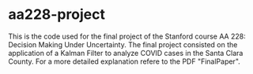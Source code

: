 # aa228-project
This is the code used for the final project of the Stanford course AA 228: Decision Making Under Uncertainty. The final project consisted on the application of a Kalman Filter to analyze COVID cases in the Santa Clara County. For a more detailed explanation refere to the PDF "FinalPaper".
